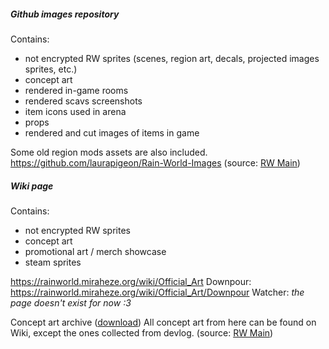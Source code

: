 ##### Github images repository
Contains:
- not encrypted RW sprites (scenes, region art, decals, projected images sprites, etc.)
- concept art
- rendered in-game rooms
- rendered scavs screenshots
- item icons used in arena
- props
- rendered and cut images of items in game

Some old region mods assets are also included.
https://github.com/laurapigeon/Rain-World-Images
(source: [RW Main](https://discord.com/channels/291184728944410624/318989555426525184/896710689685647370))

##### Wiki page
Contains:
- not encrypted RW sprites
- concept art
- promotional art / merch showcase
- steam sprites

https://rainworld.miraheze.org/wiki/Official_Art
Downpour:
https://rainworld.miraheze.org/wiki/Official_Art/Downpour
Watcher:
*the page doesn't exist for now :3*

Concept art archive ([download](https://nqywadcmwusjqlrg.public.blob.vercel-storage.com/notes/files/game-contents/Concept_art-XoTxWOXLmw58AGPfXhVcFF0AkYhWNm.zip))
All concept art from here can be found on Wiki, except the ones collected from devlog.
(source: [RW Main](https://discord.com/channels/291184728944410624/296133304632213504/1074424844097171466))